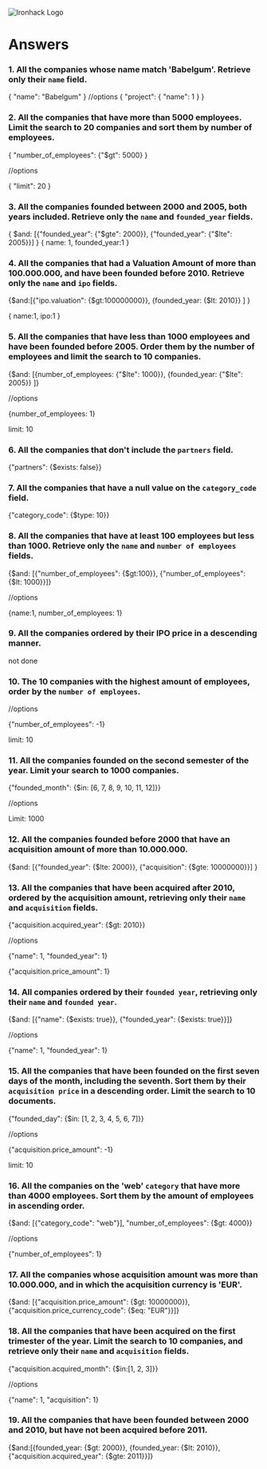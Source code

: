 ![Ironhack Logo](https://user-images.githubusercontent.com/23629340/40541063-a07a0a8a-601a-11e8-91b5-2f13e4e6b441.png)

# Answers

### 1. All the companies whose name match 'Babelgum'. Retrieve only their `name` field.

<!-- Your Code Goes Here -->

{
"name": "Babelgum"
}
//options
{
"project": {
"name": 1
}
}

### 2. All the companies that have more than 5000 employees. Limit the search to 20 companies and sort them by **number of employees**.

<!-- Your Code Goes Here -->

{
"number_of_employees": {"\$gt": 5000}
}

//options

{
"limit": 20
}

### 3. All the companies founded between 2000 and 2005, both years included. Retrieve only the `name` and `founded_year` fields.

<!-- Your Code Goes Here -->

{
$and: [{"founded_year": {"$gte": 2000}},
{"founded_year": {"\$lte": 2005}}]
}
{
name: 1,
founded_year:1
}

### 4. All the companies that had a Valuation Amount of more than 100.000.000, and have been founded before 2010. Retrieve only the `name` and `ipo` fields.

<!-- Your Code Goes Here -->

{$and:[{"ipo.valuation": {$gt:100000000}}, {founded_year: {\$lt: 2010}} ] }

{
name:1,
ipo:1
}

### 5. All the companies that have less than 1000 employees and have been founded before 2005. Order them by the number of employees and limit the search to 10 companies.

<!-- Your Code Goes Here -->

{$and: [{number_of_employees: {"$lte": 1000}}, {founded_year: {"\$lte": 2005}} ]}

//options

{number_of_employees: 1}

limit: 10

### 6. All the companies that don't include the `partners` field.

<!-- Your Code Goes Here -->

{"partners": {\$exists: false}}

### 7. All the companies that have a null value on the `category_code` field.

<!-- Your Code Goes Here -->

{"category_code": {\$type: 10}}

### 8. All the companies that have at least 100 employees but less than 1000. Retrieve only the `name` and `number of employees` fields.

<!-- Your Code Goes Here -->

{$and: [{"number_of_employees": {$gt:100}}, {"number_of_employees": {\$lt: 1000}}]}

//options

{name:1, number_of_employees: 1}

### 9. All the companies ordered by their IPO price in a descending manner.

<!-- Your Code Goes Here -->

not done

### 10. The 10 companies with the highest amount of employees, order by the `number of employees`.

<!-- Your Code Goes Here -->

//options

{"number_of_employees": -1}

limit: 10

### 11. All the companies founded on the second semester of the year. Limit your search to 1000 companies.

<!-- Your Code Goes Here -->

{"founded_month": {\$in: [6, 7, 8, 9, 10, 11, 12]}}

//options

Limit: 1000

### 12. All the companies founded before 2000 that have an acquisition amount of more than 10.000.000.

<!-- Your Code Goes Here -->

{$and: [{"founded_year": {$lte: 2000}}, {"acquisition": {\$gte: 10000000}}] }

### 13. All the companies that have been acquired after 2010, ordered by the acquisition amount, retrieving only their `name` and `acquisition` fields.

<!-- Your Code Goes Here -->

{"acquisition.acquired_year": {\$gt: 2010}}

//options

{"name": 1, "founded_year": 1}

{"acquisition.price_amount": 1}

### 14. All companies ordered by their `founded year`, retrieving only their `name` and `founded year`.

<!-- Your Code Goes Here -->

{$and: [{"name": {$exists: true}}, {"founded_year": {\$exists: true}}]}

//options

{"name": 1, "founded_year": 1}

### 15. All the companies that have been founded on the first seven days of the month, including the seventh. Sort them by their `acquisition price` in a descending order. Limit the search to 10 documents.

<!-- Your Code Goes Here -->

{"founded_day": {\$in: [1, 2, 3, 4, 5, 6, 7]}}

//options

{"acquisition.price_amount": -1}

limit: 10

### 16. All the companies on the 'web' `category` that have more than 4000 employees. Sort them by the amount of employees in ascending order.

<!-- Your Code Goes Here -->

{$and: [{"category_code": "web"}], "number_of_employees": {$gt: 4000}}

//options

{"number_of_employees": 1}

### 17. All the companies whose acquisition amount was more than 10.000.000, and in which the acquisition currency is 'EUR'.

<!-- Your Code Goes Here -->

{$and: [{"acquisition.price_amount": {$gt: 10000000}}, {"acquisition.price_currency_code": {\$eq: "EUR"}}]}

### 18. All the companies that have been acquired on the first trimester of the year. Limit the search to 10 companies, and retrieve only their `name` and `acquisition` fields.

<!-- Your Code Goes Here -->

{"acquisition.acquired_month": {\$in:[1, 2, 3]}}

//options

{"name": 1, "acquisition": 1}

### 19. All the companies that have been founded between 2000 and 2010, but have not been acquired before 2011.

<!-- Your Code Goes Here -->

{$and:[{founded_year: {$gt: 2000}}, {founded_year: {$lt: 2010}}, {"acquisition.acquired_year": {$gte: 2011}}]}

